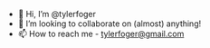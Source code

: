 - 👋 Hi, I’m @tylerfoger
- 💞️ I’m looking to collaborate on (almost) anything!
- 📫 How to reach me - tylerfoger@gmail.com
